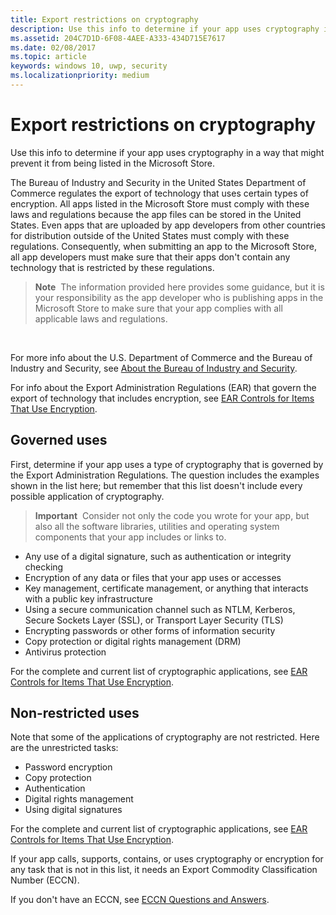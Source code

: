 ```yaml
---
title: Export restrictions on cryptography
description: Use this info to determine if your app uses cryptography in a way that might prevent it from being listed in the Microsoft Store.
ms.assetid: 204C7D1D-6F08-4AEE-A333-434D715E7617
ms.date: 02/08/2017
ms.topic: article
keywords: windows 10, uwp, security
ms.localizationpriority: medium
---
```

# Export restrictions on cryptography



Use this info to determine if your app uses cryptography in a way that might prevent it from being listed in the Microsoft Store.

The Bureau of Industry and Security in the United States Department of Commerce regulates the export of technology that uses certain types of encryption. All apps listed in the Microsoft Store must comply with these laws and regulations because the app files can be stored in the United States. Even apps that are uploaded by app developers from other countries for distribution outside of the United States must comply with these regulations. Consequently, when submitting an app to the Microsoft Store, all app developers must make sure that their apps don't contain any technology that is restricted by these regulations.

> **Note**  The information provided here provides some guidance, but it is your responsibility as the app developer who is publishing apps in the Microsoft Store to make sure that your app complies with all applicable laws and regulations.

 

For more info about the U.S. Department of Commerce and the Bureau of Industry and Security, see [About the Bureau of Industry and Security](https://www.bis.doc.gov/about/index.htm).

For info about the Export Administration Regulations (EAR) that govern the export of technology that includes encryption, see [EAR Controls for Items That Use Encryption](https://www.bis.doc.gov/index.php/policy-guidance/encryption).

## Governed uses

First, determine if your app uses a type of cryptography that is governed by the Export Administration Regulations. The question includes the examples shown in the list here; but remember that this list doesn't include every possible application of cryptography.

> **Important**  Consider not only the code you wrote for your app, but also all the software libraries, utilities and operating system components that your app includes or links to.

-   Any use of a digital signature, such as authentication or integrity checking
-   Encryption of any data or files that your app uses or accesses
-   Key management, certificate management, or anything that interacts with a public key infrastructure
-   Using a secure communication channel such as NTLM, Kerberos, Secure Sockets Layer (SSL), or Transport Layer Security (TLS)
-   Encrypting passwords or other forms of information security
-   Copy protection or digital rights management (DRM)
-   Antivirus protection

For the complete and current list of cryptographic applications, see [EAR Controls for Items That Use Encryption](https://www.bis.doc.gov/index.php/policy-guidance/encryption).

## Non-restricted uses

Note that some of the applications of cryptography are not restricted. Here are the unrestricted tasks:

-   Password encryption
-   Copy protection
-   Authentication
-   Digital rights management
-   Using digital signatures

For the complete and current list of cryptographic applications, see [EAR Controls for Items That Use Encryption](https://www.bis.doc.gov/index.php/policy-guidance/encryption).

If your app calls, supports, contains, or uses cryptography or encryption for any task that is not in this list, it needs an Export Commodity Classification Number (ECCN).

If you don't have an ECCN, see [ECCN Questions and Answers](https://www.bis.doc.gov/licensing/do_i_needaneccn.html).
